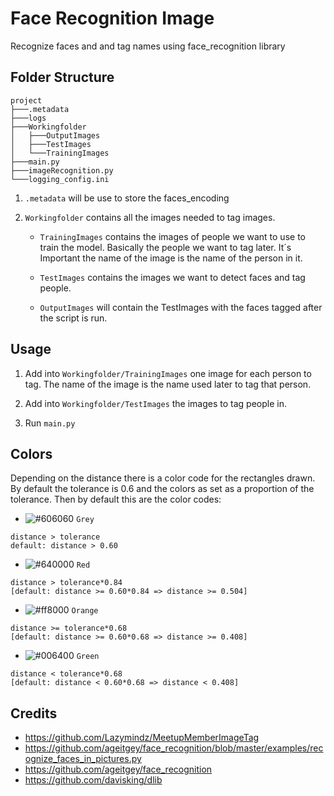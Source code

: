 # Face Recognition Image
Recognize faces and and tag names using face_recognition library

## Folder Structure

```
project
├───.metadata
├───logs
├───Workingfolder
│   ├───OutputImages
│   ├───TestImages
│   └───TrainingImages
├───main.py
├───imageRecognition.py
└───logging_config.ini
```

1. `.metadata` will be use to store the faces_encoding

2. `Workingfolder` contains all the images needed to tag images.

    - `TrainingImages` contains the images of people we want to use to train the model. Basically the people we want to tag later. It´s Important the name of the image is the name of the person in it. 

    - `TestImages` contains the images we want to detect faces and tag people. 

    - `OutputImages` will contain the TestImages with the faces tagged after the script is run.

## Usage 

1. Add into `Workingfolder/TrainingImages` one image for each person to tag. The name of the image is the name used later to tag that person. 

2. Add into `Workingfolder/TestImages` the images to tag people in. 

3. Run `main.py`

## Colors

Depending on the distance there is a color code for the rectangles drawn. By default the tolerance is 0.6 and the colors as set as a proportion of the tolerance. Then by default this are the color codes:

- ![#606060](https://placehold.it/15/606060"/000000?text=+) `Grey`

```
distance > tolerance 
default: distance > 0.60
```

- ![#640000](https://placehold.it/15/640000"/000000?text=+) `Red`

```
distance > tolerance*0.84 
[default: distance >= 0.60*0.84 => distance >= 0.504]
```

- ![#ff8000](https://placehold.it/15/ff8000"/000000?text=+) `Orange`

```
distance >= tolerance*0.68
[default: distance >= 0.60*0.68 => distance >= 0.408]
```

- ![#006400](https://placehold.it/15/006400"/000000?text=+) `Green`

```
distance < tolerance*0.68
[default: distance < 0.60*0.68 => distance < 0.408]
```


## Credits 
- https://github.com/Lazymindz/MeetupMemberImageTag
- https://github.com/ageitgey/face_recognition/blob/master/examples/recognize_faces_in_pictures.py
- https://github.com/ageitgey/face_recognition
- https://github.com/davisking/dlib


